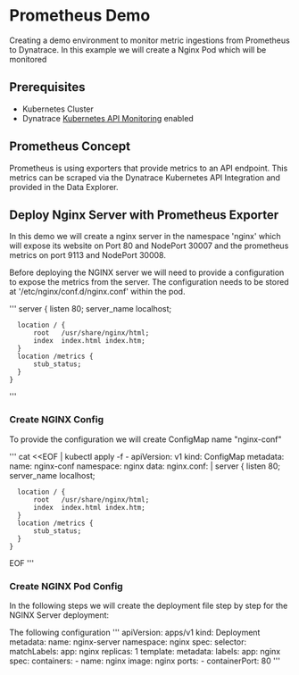 # Prometheus Demo 

Creating a demo environment to monitor metric ingestions from Prometheus to Dynatrace. In this example we will create a Nginx Pod which will be monitored

## Prerequisites
- Kubernetes Cluster
- Dynatrace [Kubernetes API Monitoring](https://docs.dynatrace.com/docs/setup-and-configuration/setup-on-k8s/guides/operation/k8s-api-monitoring) enabled

## Prometheus Concept
Prometheus is using exporters that provide metrics to an API endpoint. This metrics can be scraped via the Dynatrace Kubernetes API Integration and provided in the Data Explorer. 

## Deploy Nginx Server with Prometheus Exporter
In this demo we will create a nginx server in the namespace 'nginx' which will expose its website on Port 80 and NodePort 30007 and the prometheus metrics on port 9113 and NodePort 30008.

Before deploying the NGINX server we will need to provide a configuration to expose the metrics from the server. The configuration needs to be stored at '/etc/nginx/conf.d/nginx.conf' within the pod.

'''
server {
      listen       80;
      server_name  localhost;

      location / {
          root   /usr/share/nginx/html;
          index  index.html index.htm;
      }
      location /metrics {
          stub_status;
      }
    }  
'''

### Create NGINX Config 
To provide the configuration we will create ConfigMap name "nginx-conf"

'''
cat <<EOF | kubectl apply -f -
apiVersion: v1
kind: ConfigMap
metadata:
  name: nginx-conf
  namespace: nginx
data:
  nginx.conf: |
    server {
      listen       80;
      server_name  localhost;

      location / {
          root   /usr/share/nginx/html;
          index  index.html index.htm;
      }
      location /metrics {
          stub_status;
      }
    }
EOF
'''

### Create NGINX Pod Config
In the following steps we will create the deployment file step by step for the NGINX Server deployment:

The following configuration 
'''
apiVersion: apps/v1
kind: Deployment
metadata:
  name: nginx-server
  namespace: nginx
spec:
  selector:
    matchLabels:
      app: nginx
  replicas: 1
  template:
    metadata:
      labels:
        app: nginx
    spec:
      containers:
        - name: nginx
          image: nginx
          ports:
            - containerPort: 80
'''
